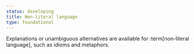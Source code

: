 ```yaml
---
status: developing
title: Non-literal language
type: foundational
---
```


Explanations or unambiguous alternatives are available for :term[non-literal language], such as idioms and metaphors.
